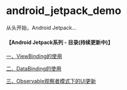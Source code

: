 # android_jetpack_demo
从头开始，Android Jetpack...

#### 【Android Jetpack系列 - 目录(持续更新中)】

[一、ViewBinding的使用](ViewBinding/docs/readme.md)

[二、DataBinding的使用](DataBinding/docs/readme.md)

[三、Observable观察者模式下的UI更新](Observable/docs/readme.md)
